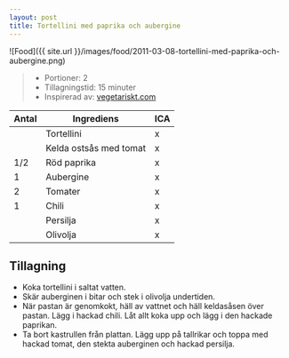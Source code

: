 ```yaml
---
layout: post
title: Tortellini med paprika och aubergine
---
```


![Food]({{ site.url }}/images/food/2011-03-08-tortellini-med-paprika-och-aubergine.png)

>* Portioner: 2
>* Tillagningstid: 15 minuter
>* Inspirerad av: [vegetariskt.com](http://www.vegetariskt.com/visarecept.asp?ReceptID=1737)

Antal | Ingrediens                | ICA
----- | ------------------------- | ---
      | Tortellini                | x
      | Kelda ostsås med tomat    | x
1/2   | Röd paprika               | x
1     | Aubergine                 | x
2     | Tomater                   | x
1     | Chili                     | x
      | Persilja                  | x
      | Olivolja                  | x

Tillagning
----------

* Koka tortellini i saltat vatten.
* Skär auberginen i bitar och stek i olivolja undertiden.
* När pastan är genomkokt, häll av vattnet och häll keldasåsen över
  pastan. Lägg i hackad chili. Låt allt koka upp och lägg i den hackade
  paprikan.
* Ta bort kastrullen från plattan. Lägg upp på tallrikar och toppa med
  hackad tomat, den stekta auberginen och hackad persilja.
